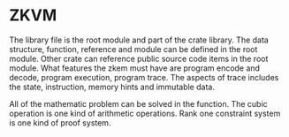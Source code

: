 # ZKVM

The library file is the root module and part of the crate library. The data structure, function, reference and module can be defined in the root module. Other crate can reference public source code items in the root module. What features the zkem must have are program encode and decode, program execution, program trace. The aspects of trace includes the state, instruction, memory hints and immutable data. 

All of the mathematic problem can be solved in the function. The cubic operation is one kind of arithmetic operations. Rank one constraint system is one kind of proof system. 
